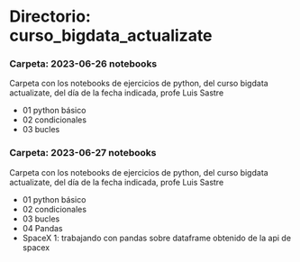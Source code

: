 
# Directorio: curso_bigdata_actualizate

### Carpeta: 2023-06-26 notebooks
Carpeta con los notebooks de ejercicios de python, del curso bigdata actualizate, del día de la fecha indicada, profe Luis Sastre
  - 01 python básico
  - 02 condicionales
  - 03 bucles

### Carpeta: 2023-06-27 notebooks
Carpeta con los notebooks de ejercicios de python, del curso bigdata actualizate, del día de la fecha indicada, profe Luis Sastre
  - 01 python básico
  - 02 condicionales
  - 03 bucles
  - 04 Pandas
  - SpaceX 1: trabajando con pandas sobre dataframe obtenido de la api de spacex

